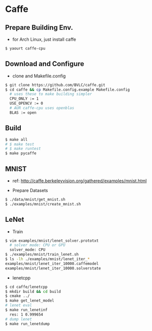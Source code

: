 # Caffe

## Prepare Building Env.
- for Arch Linux, just install caffe
```sh
$ yaourt caffe-cpu
```
 
## Download and Configure
- clone and Makefile.config
```sh
$ git clone https://github.com/BVLC/caffe.git
$ cd caffe && cp Makefile.config.example Makefile.config
  # uses these to make building simpler
  CPU_ONLY := 1
  USE_OPENCV := 0
  # AUR caffe-cpu uses openblas
  BLAS := open
```

## Build
```sh
$ make all
# $ make test
# $ make runtest
$ make pycaffe
```

## MNIST
- ref: http://caffe.berkeleyvision.org/gathered/examples/mnist.html

- Prepare Datasets
```sh
$ ./data/mnist/get_mnist.sh
$ ./examples/mnist/create_mnist.sh
```

## LeNet
- Train
```sh
$ vim examples/mnist/lenet_solver.prototxt
  # solver mode: CPU or GPU
  solver_mode: CPU
$ ./examples/mnist/train_lenet.sh
$ ls -lh ./examples/mnist/lenet_iter_*
examples/mnist/lenet_iter_10000.caffemodel
examples/mnist/lenet_iter_10000.solverstate
```

- lenetcpp
```sh
$ cd caffe/lenetcpp
$ mkdir build && cd build
$ cmake ../
$ make get_lenet_model
# lenet eval
$ make run_lenetinf
  res: 1 0.999654
# dump lenet
$ make run_lenetdump
```
